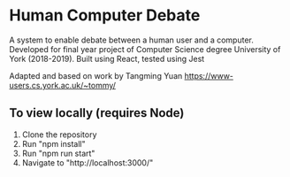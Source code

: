 # Human Computer Debate
A system to enable debate between a human user and a computer. Developed for final year project of Computer Science degree University of York (2018-2019). Built using React, tested using Jest

Adapted and based on work by Tangming Yuan https://www-users.cs.york.ac.uk/~tommy/

## To view locally (requires Node)
1. Clone the repository
2. Run "npm install"
3. Run "npm run start"
4. Navigate to "http://localhost:3000/"
